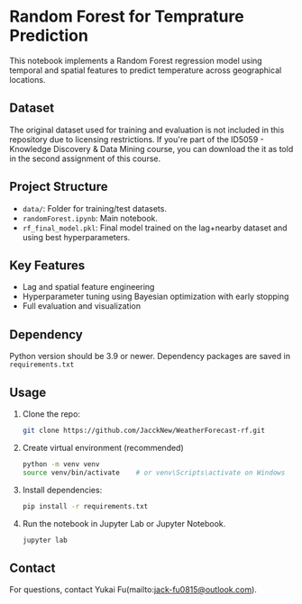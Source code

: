 # Random Forest for Temprature Prediction

This notebook implements a Random Forest regression model using temporal and spatial features to predict temperature across geographical locations.

## Dataset

The original dataset used for training and evaluation is not included in this repository due to licensing restrictions. If you're part of the ID5059 - Knowledge Discovery & Data Mining course, you can download the it as told in the second assignment of this course.

## Project Structure

- `data/`: Folder for training/test datasets.
- `randomForest.ipynb`: Main notebook.
- `rf_final_model.pkl`: Final model trained on the lag+nearby dataset and using best hyperparameters.

## Key Features

- Lag and spatial feature engineering
- Hyperparameter tuning using Bayesian optimization with early stopping
- Full evaluation and visualization

## Dependency

Python version should be 3.9 or newer.
Dependency packages are saved in `requirements.txt`

## Usage

1. Clone the repo:

    ```bash
    git clone https://github.com/JacckNew/WeatherForecast-rf.git
    
2. Create virtual environment (recommended)

    ```bash
    python -m venv venv
    source venv/bin/activate    # or venv\Scripts\activate on Windows

3. Install dependencies:

    ```bash
    pip install -r requirements.txt

4. Run the notebook in Jupyter Lab or Jupyter Notebook.

    ```bash
    jupyter lab

## Contact

For questions, contact Yukai Fu(mailto:jack-fu0815@outlook.com).
